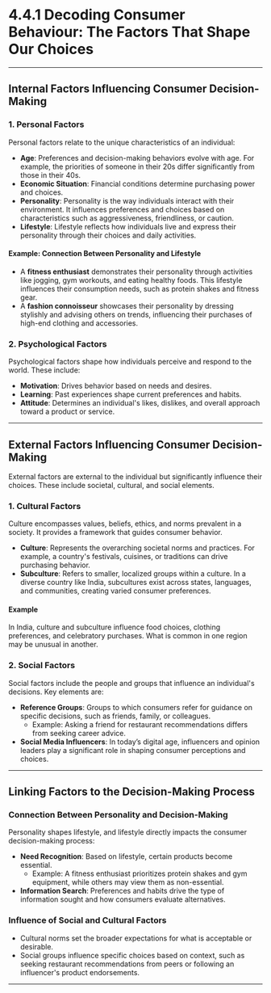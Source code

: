 # 4.4.1 Decoding Consumer Behaviour: The Factors That Shape Our Choices

---

## Internal Factors Influencing Consumer Decision-Making

### 1. **Personal Factors**
Personal factors relate to the unique characteristics of an individual:
- **Age**: Preferences and decision-making behaviors evolve with age. For example, the priorities of someone in their 20s differ significantly from those in their 40s.
- **Economic Situation**: Financial conditions determine purchasing power and choices.
- **Personality**: Personality is the way individuals interact with their environment. It influences preferences and choices based on characteristics such as aggressiveness, friendliness, or caution.
- **Lifestyle**: Lifestyle reflects how individuals live and express their personality through their choices and daily activities.

#### Example: Connection Between Personality and Lifestyle
- A **fitness enthusiast** demonstrates their personality through activities like jogging, gym workouts, and eating healthy foods. This lifestyle influences their consumption needs, such as protein shakes and fitness gear.
- A **fashion connoisseur** showcases their personality by dressing stylishly and advising others on trends, influencing their purchases of high-end clothing and accessories.

### 2. **Psychological Factors**
Psychological factors shape how individuals perceive and respond to the world. These include:
- **Motivation**: Drives behavior based on needs and desires.
- **Learning**: Past experiences shape current preferences and habits.
- **Attitude**: Determines an individual's likes, dislikes, and overall approach toward a product or service.

---

## External Factors Influencing Consumer Decision-Making

External factors are external to the individual but significantly influence their choices. These include societal, cultural, and social elements.

### 1. **Cultural Factors**
Culture encompasses values, beliefs, ethics, and norms prevalent in a society. It provides a framework that guides consumer behavior. 

- **Culture**: Represents the overarching societal norms and practices. For example, a country's festivals, cuisines, or traditions can drive purchasing behavior.
- **Subculture**: Refers to smaller, localized groups within a culture. In a diverse country like India, subcultures exist across states, languages, and communities, creating varied consumer preferences.

#### Example
In India, culture and subculture influence food choices, clothing preferences, and celebratory purchases. What is common in one region may be unusual in another.

### 2. **Social Factors**
Social factors include the people and groups that influence an individual's decisions. Key elements are:
- **Reference Groups**: Groups to which consumers refer for guidance on specific decisions, such as friends, family, or colleagues.
  - Example: Asking a friend for restaurant recommendations differs from seeking career advice.
- **Social Media Influencers**: In today’s digital age, influencers and opinion leaders play a significant role in shaping consumer perceptions and choices.

---

## Linking Factors to the Decision-Making Process

### Connection Between Personality and Decision-Making
Personality shapes lifestyle, and lifestyle directly impacts the consumer decision-making process:
- **Need Recognition**: Based on lifestyle, certain products become essential.
  - Example: A fitness enthusiast prioritizes protein shakes and gym equipment, while others may view them as non-essential.
- **Information Search**: Preferences and habits drive the type of information sought and how consumers evaluate alternatives.

### Influence of Social and Cultural Factors
- Cultural norms set the broader expectations for what is acceptable or desirable.
- Social groups influence specific choices based on context, such as seeking restaurant recommendations from peers or following an influencer's product endorsements.

---
